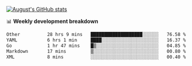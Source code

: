 
[![August's GitHub stats](https://github-readme-stats.vercel.app/api?username=zou-weidong&show_icons=true&theme=radical)](https://github.com/zou-weidong)


📊 **Weekly development breakdown**
<!--START_SECTION:waka-->

```txt
Other          28 hrs 9 mins   ███████████████████░░░░░░   76.58 %
YAML           6 hrs 1 min     ████░░░░░░░░░░░░░░░░░░░░░   16.37 %
Go             1 hr 47 mins    █▒░░░░░░░░░░░░░░░░░░░░░░░   04.85 %
Markdown       17 mins         ▒░░░░░░░░░░░░░░░░░░░░░░░░   00.80 %
XML            8 mins          ░░░░░░░░░░░░░░░░░░░░░░░░░   00.40 %
```

<!--END_SECTION:waka-->
